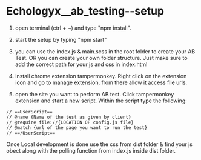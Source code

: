 # Echologyx\_\_ab_testing--setup

1. open terminal (ctrl + ~) and type "npm install".
2. start the setup by typing "npm start"

3. you can use the index.js & main.scss in the root folder to create your AB Test. OR you can create your own folder structure. Just make sure to add the correct path for your js and css in index.html

4. install chrome extension tampermonkey. Right click on the extension icon and go to manage extension, from there allow it access file urls.

5. open the site you want to perform AB test. Click tampermonkey extension and start a new script.
   Within the script type the following:

```
// ==UserScript==
// @name {Name of the test as given by client}
// @require file://{LOCATION OF config.js file}
// @match {url of the page you want to run the test}
// ==/UserScript==
```

Once Local development is done use the css from dist folder & find your js obect along with the polling function from index.js inside dist folder.
